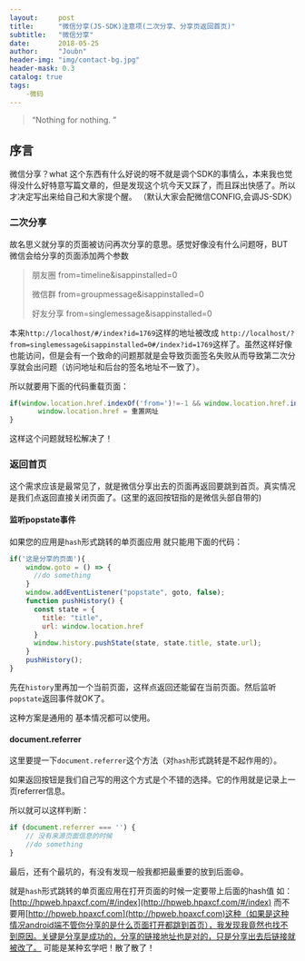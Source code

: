 ```yaml
---
layout:     post
title:      "微信分享(JS-SDK)注意项(二次分享、分享页返回首页)"
subtitle:   "微信分享"
date:       2018-05-25
author:     "Joubn"
header-img: "img/contact-bg.jpg"
header-mask: 0.3
catalog: true
tags:
    -微码
---
```


> “Nothing for nothing. ”

## 序言

微信分享？what  这个东西有什么好说的呀不就是调个SDK的事情么，本来我也觉得没什么好特意写篇文章的，但是发现这个坑今天又踩了，而且踩出快感了。所以才决定写出来给自己和大家提个醒。
（默认大家会配微信CONFIG,会调JS-SDK）

### 二次分享

故名思义就分享的页面被访问再次分享的意思。感觉好像没有什么问题呀，BUT微信会给分享的页面添加两个参数

>朋友圈   from=timeline&isappinstalled=0
>
>微信群   from=groupmessage&isappinstalled=0
>
>好友分享 from=singlemessage&isappinstalled=0

本来`http://localhost/#/index?id=1769`这样的地址被改成
`http://localhost/?from=singlemessage&isappinstalled=0#/index?id=1769`这样了。虽然这样好像也能访问，但是会有一个致命的问题那就是会导致页面签名失败从而导致第二次分享就会出问题（访问地址和后台的签名地址不一致了）。
 
 所以就要用下面的代码重载页面：
 ```js
if(window.location.href.indexOf('from=')!=-1 && window.location.href.indexOf('isappinstalled=')!=-1){
        window.location.href = 重置网址
}
```

这样这个问题就轻松解决了！

### 返回首页

这个需求应该是最常见了，就是微信分享出去的页面再返回要跳到首页。真实情况是我们点返回直接关闭页面了。(这里的返回按钮指的是微信头部自带的)

#### 监听popstate事件
如果您的应用是`hash`形式跳转的单页面应用
就只能用下面的代码：

```js
if('这是分享的页面'){
	window.goto = () => {
      //do something
    }
    window.addEventListener("popstate", goto, false);
    function pushHistory() {
      const state = {
        title: "title",
        url: window.location.href
      }
      window.history.pushState(state, state.title, state.url);
    }
    pushHistory();
}
```
先在`history`里再加一个当前页面，这样点返回还能留在当前页面。然后监听`popstate`返回事件就OK了。

这种方案是通用的 基本情况都可以使用。

#### document.referrer

这里要提一下`document.referrer`这个方法（对`hash`形式跳转是不起作用的）。

如果返回按钮是我们自己写的用这个方式是个不错的选择。它的作用就是记录上一页referrer信息。

所以就可以这样判断：

```js
if (document.referrer === '') {
    // 没有来源页面信息的时候
    //do something
}
```



最后，还有个最坑的，有没有发现一般我都把最重要的放到后面😄。

就是`hash`形式跳转的单页面应用在打开页面的时候一定要带上后面的hash值 如：[http://hpweb.hpaxcf.com/#/index](http://hpweb.hpaxcf.com/#/index)
而不要用[http://hpweb.hpaxcf.com](http://hpweb.hpaxcf.com)这种（如果是这种情况android端不管你分享的是什么页面打开都跳到首页），我发现我竟然也找不到原因。关键是分享是成功的，分享的链接地址也是对的，只是分享出去后链接就被改了。 可能是某种玄学吧！散了散了！














